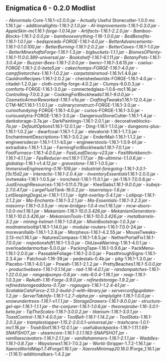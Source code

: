 ﻿## Enigmatica 6 - 0.2.0 Modlist
-   A b n o r m a l s - C o r e - 1 . 1 6 . 1 - v 2 . 0 . 0 . j a r  
 -   A c t u a l l y   U s e f u l   S t o n e c u t t e r - 1 . 0 . 0   m c   1 . 1 6 . 1 . j a r  
 -   a d d i t i o n a l _ l i g h t s - 1 . 1 6 . 1 - 2 . 1 . 0 . j a r  
 -   A I - I m p r o v e m e n t s - 1 . 1 6 . 1 - 0 . 3 . 0 . j a r  
 -   A p p l e S k i n - m c 1 . 1 6 . 1 - f o r g e - 1 . 0 . 1 4 . j a r  
 -   A r t i f a c t s - 1 . 1 6 . 1 - 2 . 2 . 0 . j a r  
 -   B a m b o o - B l o c k s - 1 . 1 6 . 1 - 2 . 0 . 0 . j a r  
 -   b a m b o o e v e r y t h i n g - 1 . 1 6 - 1 . 0 . 0 . j a r  
 -   B e d B e n e f i t s - 1 . 1 6 . 1 - 1 . 0 . 1 . j a r  
 -   b e d s p r e a d s - F O R G E - 1 . 1 6 . 1 - 4 . 0 . j a r  
 -   B e t t e r A d v a n c e m e n t s - 1 . 1 6 . 1 - 0 . 1 . 0 . 1 0 0 . j a r  
 -   B e t t e r B u r n i n g - 1 . 1 6 . 1 - 2 . 0 . 2 . j a r  
 -   B e t t e r C a v e s - 1 . 1 6 . 1 - 1 . 0 . j a r  
 -   B e t t e r M i n e s h a f t s F o r g e - 1 . 1 6 . 1 - 1 . 3 . j a r  
 -   b i g b u c k e t s - 1 . 1 . 1 . j a r  
 -   B i o m e s O P l e n t y - 1 . 1 6 . 1 - 1 1 . 0 . 0 . 3 8 9 - u n i v e r s a l . j a r  
 -   B o o k s h e l f - 1 . 1 6 . 1 - 6 . 1 . 1 1 . j a r  
 -   B o t a n y P o t s - 1 . 1 6 . 1 - 3 . 0 . 4 . j a r  
 -   B u z z i e r - B e e s - 1 . 1 6 . 1 - 2 . 0 . 0 . j a r  
 -   b w n c r - 1 . 1 6 . 1 - 3 . 6 . 1 5 . j a r  
 -   c a e l u s - F O R G E - 1 . 1 6 . 1 - 2 . 0 - b e t a 5 . j a r  
 -   c a k e c h o m p s - F O R G E - 1 . 1 6 . 1 - 4 . 0 . j a r  
 -   c a m p f i r e t o r c h e s - 1 . 1 6 . 1 - 1 . 0 . 2 . j a r  
 -   c a r p e t s t a i r s m o d - 1 . 1 6 . 1 _ v 1 . 4 . 6 . j a r  
 -   C a u l d r o n R e c i p e s - 1 . 1 6 . 1 - 2 . 0 . 2 . j a r  
 -   c h e r i s h e d w o r l d s - F O R G E - 1 . 1 6 . 1 - 4 . 0 . j a r  
 -   c i t a d e l - 1 . 2 . 0 . j a r  
 -   c l o t h - c o n f i g - f o r g e - 4 . 0 . 2 . j a r  
 -   C l u m p s - 6 . 0 . 0 . 3 . j a r  
 -   c o m f o r t s - F O R G E - 1 . 1 6 . 1 - 3 . 0 . j a r  
 -   c o n n e c t e d g l a s s - 1 . 0 . 6 - m c 1 . 1 6 . j a r  
 -   C o n t r o l l i n g - 7 . 0 . 0 . 2 . j a r  
 -   C o o k i n g F o r B l o c k h e a d s _ 1 . 1 6 . 1 - 9 . 0 . 0 . j a r  
 -   C o s m e t i c A r m o r R e w o r k e d - 1 . 1 6 . 1 - v 1 a . j a r  
 -   C r a f t i n g T w e a k s _ 1 . 1 6 . 1 - 1 2 . 0 . 4 . j a r  
 -   C T M - M C 1 . 1 6 . 1 - 1 . 1 . 0 . 1 . j a r  
 -   c u l i n a r y c o n s t r u c t - F O R G E - 1 . 1 6 . 1 - 3 . 0 . j a r  
 -   c u r i o o f u n d y i n g - F O R G E - 1 . 1 6 . 1 - 4 . 0 . j a r  
 -   c u r i o s - F O R G E - 1 . 1 6 . 1 - 3 . 0 . j a r  
 -   c u r i o u s e l y t r a - F O R G E - 1 . 1 6 . 1 - 3 . 0 . j a r  
 -   D a n g e r o u s S t o n e C u t t e r - 1 . 1 6 . 1 - 1 . 4 . j a r  
 -   d a n k s t o r a g e - 3 . 7 a . j a r  
 -   D a r k P a i n t i n g s - 1 . 1 6 . 1 - 2 . 0 . 1 . j a r  
 -   d e c o r a t i v e _ b l o c k s - 7 a . j a r  
 -   D e f a u l t O p t i o n s _ 1 . 1 6 . 1 - 1 2 . 0 . 1 . j a r  
 -   D i n g - 1 . 1 6 . 1 - 1 . 1 . 0 . j a r  
 -   d u n g e o n s - p l u s - 1 . 1 6 . 1 - 1 . 0 . 2 . j a r  
 -   d w a r f c o a l - 1 . 1 6 . 1 - 1 . 2 . j a r  
 -   e l e v a t o r i d - 1 . 1 6 . 1 - 1 . 7 . 3 . j a r  
 -   E n c h a n t m e n t D e s c r i p t i o n s - 1 . 1 6 . 1 - 3 . 0 . 2 . j a r  
 -   E n d e r M a i l - 1 . 1 6 . 1 - 1 . 1 . 2 . j a r  
 -   e n g i n e e r s d e c o r - 1 . 1 6 . 1 - 1 . 1 . 1 - b 3 . j a r  
 -   e n g i n e e r s t o o l s - 1 . 1 6 . 1 - 1 . 0 . 9 - b 1 . j a r  
 -   e x t r a d i s k s - 1 . 1 6 . 1 - 1 . 3 . j a r  
 -   F a r m i n g F o r B l o c k h e a d s _ 1 . 1 6 . 1 - 7 . 0 . 1 . j a r  
 -   F a s t F u r n a c e - 1 . 1 6 . 1 - 4 . 0 . 0 . j a r  
 -   F a s t L e a f D e c a y - v 2 3 . j a r  
 -   F a s t W o r k b e n c h - 1 . 1 6 . 1 - 4 . 1 . 1 . j a r  
 -   F p s R e d u c e r - m c 1 . 1 6 . 1 - 1 . 1 7 . j a r  
 -   f t b - u l t i m i n e - 1 . 1 . 0 . 6 . j a r  
 -   g l o b a l x p - 1 . 1 6 . 1 - v 1 . 4 . 1 2 . j a r  
 -   g r a v e s t o n e - 1 . 1 6 . 1 - 1 . 0 . 5 . j a r  
 -   I m m e r s i v e E n g i n e e r i n g - 0 . 1 6 - 1 0 9 . j a r  
 -   i n d u s t r i a l - f o r e g o i n g - 1 . 1 6 . 1 - 3 . 0 . 1 - f 3 c 1 5 d 2 . j a r  
 -   I n t e r a c t i o - 1 . 1 6 . 1 - 2 . 0 . 4 . j a r  
 -   I n v e n t o r y E s s e n t i a l s _ 1 . 1 6 . 1 - 2 . 0 . 0 . j a r  
 -   i n v t w e a k s - 1 . 1 6 . 1 - 1 . 0 . 5 . j a r  
 -   i r o n c h e s t - 1 . 1 6 . 1 - 1 1 . 0 . 1 . j a r  
 -   j e i - 1 . 1 6 . 1 - 7 . 0 . 0 . 6 . j a r  
 -   J u s t E n o u g h R e s o u r c e s - 1 . 1 6 . 1 - 0 . 1 1 . 0 . 7 9 . j a r  
 -   K l e e S l a b s _ 1 . 1 6 . 1 - 9 . 0 . 0 . j a r  
 -   k u b e j s - 2 . 7 . 0 . 4 7 . j a r  
 -   L a r g e F l u i d T a n k - 1 6 . 0 . 2 . j a r  
 -   l a s e r r e l a y s - 1 . 6 . j a r  
 -   L e t S l e e p i n g D o g s L i e - 1 . 1 6 . 1 - 1 . 1 . 1 . j a r  
 -   l i g h t - o v e r l a y - 5 . 4 . 1 . j a r  
 -   L o l l i p o p - 1 . 1 6 . 1 - 2 . 1 . 2 . j a r  
 -   M a - E n c h a n t s - 1 . 1 6 . 1 - 3 . 2 . 1 . j a r  
 -   M a - E s s e n t i a l s - 1 . 1 6 . 1 - 3 . 2 . 3 . j a r  
 -   m a s o n r y - 1 . 1 6 . 1 - 0 . 3 . 5 . j a r  
 -   m c w - b r i d g e s - 1 . 0 . 4 - m c 1 . 1 6 . 1 . j a r  
 -   m c w - d o o r s - 1 . 0 . 0 - m c 1 . 1 6 . 1 . j a r  
 -   M e k a n i s m - 1 . 1 6 . 1 - 1 0 . 0 . 3 . 4 2 6 . j a r  
 -   M e k a n i s m G e n e r a t o r s - 1 . 1 6 . 1 - 1 0 . 0 . 3 . 4 2 6 . j a r  
 -   M e k a n i s m T o o l s - 1 . 1 6 . 1 - 1 0 . 0 . 3 . 4 2 6 . j a r  
 -   m e t a l b a r r e l s - 3 . 2 . j a r  
 -   m i n i n g - h e l m e t - 1 . 1 6 . 1 - 1 . 0 . 8 . j a r  
 -   M i x i n B o o t s t r a p - 1 . 0 . 3 . j a r  
 -   m o d n a m e t o o l t i p _ 1 . 1 6 . 1 - 1 . 1 4 . 0 . j a r  
 -   m o d u l a r - r o u t e r s - 1 . 1 6 . 1 - 7 . 0 . 0 - 2 4 . j a r  
 -   m o r e v a n i l l a l i b - 1 . 1 6 . 1 - 1 . 2 . 8 . j a r  
 -   M o r p h e u s - 1 . 1 6 . 1 - 4 . 2 . 5 5 . j a r  
 -   M o u s e T w e a k s - 2 . 1 3 - m c 1 . 1 6 . 1 . j a r  
 -   N a t u r e s C o m p a s s - 1 . 1 6 . 1 - 1 . 8 . 5 . j a r  
 -   N e t h e r P o r t a l F i x _ 1 . 1 6 . 1 - 7 . 0 . 0 . j a r  
 -   n o p o t i o n s h i f t _ 1 . 1 6 . 1 - 1 . 5 . 0 . j a r  
 -   O l d J a v a W a r n i n g - 1 . 1 6 . 1 - 4 . 0 . 1 . j a r  
 -   o v e r l o a d e d a r m o r b a r - 5 . 0 . 0 . j a r  
 -   P a c k i n g T a p e - 1 . 1 6 . 1 - 0 . 9 . 6 . j a r  
 -   P a c k M e n u - 1 . 1 6 . 1 - 2 . 0 . 0 . j a r  
 -   P a s s a b l e F o l i a g e - 1 . 1 6 . 1 - 2 . 0 . 0 . j a r  
 -   P a s s t h r o u g h S i g n s - 1 . 1 6 . 1 - 2 . 3 . 4 . j a r  
 -   P a t c h o u l i - 1 . 1 6 - 3 9 . j a r  
 -   p e d e s t a l s - 0 . 4 b . j a r  
 -   p i t g - 1 . 1 6 . 1 - 1 . 3 . 0 . j a r  
 -   P l a c e b o - 1 . 1 6 . 1 - 4 . 0 . 1 . j a r  
 -   P o w a h - 1 . 1 6 . 1 - 2 . 1 . 2 . j a r  
 -   P r e t t y B e a c h e s _ 1 . 1 6 . 1 - 5 . 0 . 0 . j a r  
 -   p r o d u c t i v e b e e s - 1 . 1 6 . 1 - 0 . 1 . 1 4 . j a r  
 -   r a d - 1 . 1 6 - 4 . 0 . 1 . j a r  
 -   r a n d o m p a t c h e s - 1 . 1 6 . 1 - 1 . 2 2 . 0 . 0 . j a r  
 -   r a n g e d p u m p s - 0 . 8 . j a r  
 -   r a t s - 6 . 0 . 4 - 1 . 1 6 . 1 . j a r  
 -   r e a p - 1 . 1 6 . 1 - 1 . 0 . 3 . j a r  
 -   R e A u t h - 1 . 1 6 - F o r g e - 3 . 9 . 0 . j a r  
 -   r e f i n e d s t o r a g e - 1 . 9 . 2 . j a r  
 -   r e f i n e d s t o r a g e a d d o n s - 0 . 7 . j a r  
 -   r s g a u g e s - 1 . 1 6 . 1 - 1 . 2 . 4 - b 1 . j a r  
 -   S c a l a b l e C a t s F o r c e - 2 . 1 3 . 2 - b u i l d - 2 - w i t h - l i b r a r y . j a r  
 -   s e r v e r c o n f i g u p d a t e r - 1 . 2 . j a r  
 -   S e r v e r T a b I n f o - 1 . 1 6 . 1 - 1 . 2 . 7 - a l p h a . j a r  
 -   s i m p l y l i g h t - 1 . 1 6 . 1 - 1 . 0 . 0 . j a r  
 -   s n o w u n d e r t r e e s - 1 . 1 6 . 1 - v 1 . 1 . 1 . j a r  
 -   S t o r a g e D r a w e r s - 1 . 1 6 . 1 - 8 . 0 . 0 . j a r  
 -   s t r u c t u r e - g e l - a p i - 1 . 1 6 . 1 - 1 . 1 . 1 . j a r  
 -   t h e - c o n j u r e r - 1 . 1 6 . 1 - 1 . 0 . 6 . j a r  
 -   t h e o n e p r o b e - 1 . 1 6 - 3 . 0 . 1 - b e t a . j a r  
 -   T i p T h e S c a l e s - 1 . 1 6 . 1 - 3 . 0 . 0 . 2 . j a r  
 -   t i t a n i u m - 1 . 1 6 . 1 - 3 . 0 . 1 . j a r  
 -   T o a s t C o n t r o l - 1 . 1 6 . 1 - 4 . 0 . 0 . j a r  
 -   T o o l B e l t - 1 . 1 6 . 1 - 1 . 1 4 . 2 . j a r  
 -   T o o l S t a t s - 1 . 1 6 . 1 - 2 . 0 . 3 . j a r  
 -   t r a m p l e s t o p p e r - 1 . 1 5 . 2 - 2 . 0 . 0 . 1 - u n i v e r s a l . j a r  
 -   t r a s h c a n s - 1 . 0 . 1 - m c 1 . 1 6 . j a r  
 -   T r a s h S l o t _ 1 . 1 6 . 1 - 1 2 . 0 . 1 . j a r  
 -   u s e f u l _ b a c k p a c k s - 1 . 1 6 . 1 - 1 . 1 1 . 1 . 6 9 - S N A P S H O T . j a r  
 -   u _ t e a m _ c o r e - 1 . 1 6 . 1 - 3 . 1 . 1 . 1 6 3 - S N A P S H O T . j a r  
 -   v a n i l l a e x c a v a t o r s - 1 . 1 6 . 1 - 2 . 1 . 1 . j a r  
 -   v a n i l l a h a m m e r s - 1 . 1 6 . 1 - 2 . 1 . 1 . j a r  
 -   W a d d l e s - 1 . 1 6 . 1 - 0 . 8 . 7 . j a r  
 -   W a y s t o n e s _ 1 . 1 6 . 1 - 7 . 0 . 2 . j a r  
 -   W o r l d - S t r i p p e r - 1 . 7 . 2 - 1 . 1 6 . 1 . j a r  
 -   X a e r o s W o r l d M a p _ 1 . 7 . 4 _ F o r g e _ 1 . 1 6 . 1 . j a r  
 -   X a e r o s _ M i n i m a p _ 2 0 . 1 6 . 0 . 1 _ F o r g e _ 1 . 1 6 . 1 . j a r  
 -   [ 1 . 1 6 . 1 ] - a d d i t i o n a l b a r s - 1 . 4 . 2 . j a r  
 